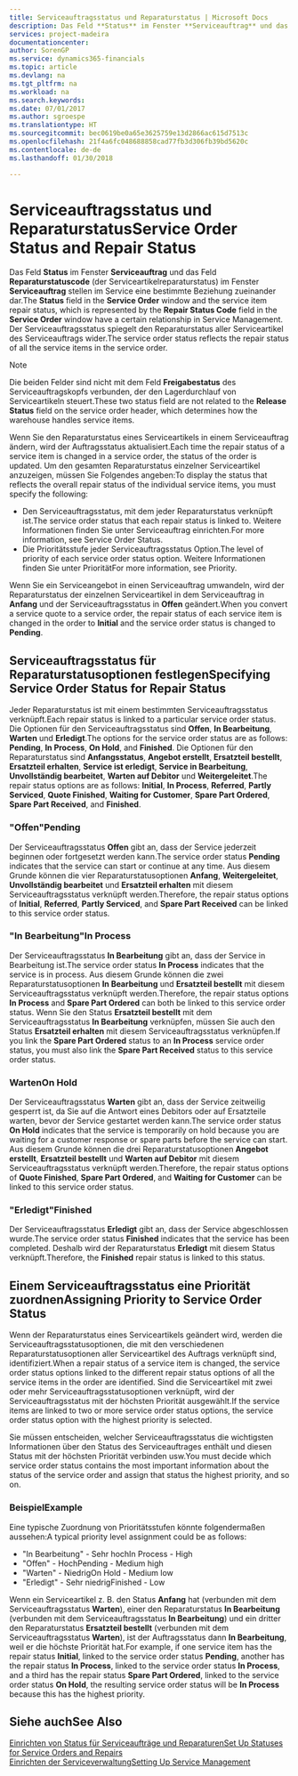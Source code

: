 ```yaml
---
title: Serviceauftragsstatus und Reparaturstatus | Microsoft Docs
description: Das Feld **Status** im Fenster **Serviceauftrag** und das Feld **Reparaturstatuscode** (der Serviceartikelreparaturstatus) im Fenster **Serviceauftrag** stellen im Service eine bestimmte Beziehung zueinander dar. Der Serviceauftragsstatus spiegelt den Reparaturstatus aller Serviceartikel des Serviceauftrags wider.
services: project-madeira
documentationcenter: 
author: SorenGP
ms.service: dynamics365-financials
ms.topic: article
ms.devlang: na
ms.tgt_pltfrm: na
ms.workload: na
ms.search.keywords: 
ms.date: 07/01/2017
ms.author: sgroespe
ms.translationtype: HT
ms.sourcegitcommit: bec0619be0a65e3625759e13d2866ac615d7513c
ms.openlocfilehash: 21f4a6fc048688858cad77fb3d306fb39bd5620c
ms.contentlocale: de-de
ms.lasthandoff: 01/30/2018

---
```

# <a name="service-order-status-and-repair-status"></a><span data-ttu-id="7f58b-104">Serviceauftragsstatus und Reparaturstatus</span><span class="sxs-lookup"><span data-stu-id="7f58b-104">Service Order Status and Repair Status</span></span>
<span data-ttu-id="7f58b-105">Das Feld **Status** im Fenster **Serviceauftrag** und das Feld **Reparaturstatuscode** (der Serviceartikelreparaturstatus) im Fenster **Serviceauftrag** stellen im Service eine bestimmte Beziehung zueinander dar.</span><span class="sxs-lookup"><span data-stu-id="7f58b-105">The **Status** field in the **Service Order** window and the service item repair status, which is represented by the **Repair Status Code** field in the **Service Order** window have a certain relationship in Service Management.</span></span> <span data-ttu-id="7f58b-106">Der Serviceauftragsstatus spiegelt den Reparaturstatus aller Serviceartikel des Serviceauftrags wider.</span><span class="sxs-lookup"><span data-stu-id="7f58b-106">The service order status reflects the repair status of all the service items in the service order.</span></span>  
  
> [!NOTE]  
>  <span data-ttu-id="7f58b-107">Die beiden Felder sind nicht mit dem Feld **Freigabestatus** des Serviceauftragskopfs verbunden, der den Lagerdurchlauf von Serviceartikeln steuert.</span><span class="sxs-lookup"><span data-stu-id="7f58b-107">These two status field are not related to the **Release Status** field on the service order header, which determines how the warehouse handles service items.</span></span>  
  
 <span data-ttu-id="7f58b-108">Wenn Sie den Reparaturstatus eines Serviceartikels in einem Serviceauftrag ändern, wird der Auftragsstatus aktualisiert.</span><span class="sxs-lookup"><span data-stu-id="7f58b-108">Each time the repair status of a service item is changed in a service order, the status of the order is updated.</span></span> <span data-ttu-id="7f58b-109">Um den gesamten Reparaturstatus einzelner Serviceartikel anzuzeigen, müssen Sie Folgendes angeben:</span><span class="sxs-lookup"><span data-stu-id="7f58b-109">To display the status that reflects the overall repair status of the individual service items, you must specify the following:</span></span>  
  
* <span data-ttu-id="7f58b-110">Den Serviceauftragsstatus, mit dem jeder Reparaturstatus verknüpft ist.</span><span class="sxs-lookup"><span data-stu-id="7f58b-110">The service order status that each repair status is linked to.</span></span> <span data-ttu-id="7f58b-111">Weitere Informationen finden Sie unter Serviceauftrag einrichten.</span><span class="sxs-lookup"><span data-stu-id="7f58b-111">For more information, see Service Order Status.</span></span>  
* <span data-ttu-id="7f58b-112">Die Prioritätsstufe jeder Serviceauftragsstatus Option.</span><span class="sxs-lookup"><span data-stu-id="7f58b-112">The level of priority of each service order status option.</span></span> <span data-ttu-id="7f58b-113">Weitere Informationen finden Sie unter Priorität</span><span class="sxs-lookup"><span data-stu-id="7f58b-113">For more information, see Priority.</span></span>  
  
 <span data-ttu-id="7f58b-114">Wenn Sie ein Serviceangebot in einen Serviceauftrag umwandeln, wird der Reparaturstatus der einzelnen Serviceartikel in dem Serviceauftrag in **Anfang** und der Serviceauftragsstatus in **Offen** geändert.</span><span class="sxs-lookup"><span data-stu-id="7f58b-114">When you convert a service quote to a service order, the repair status of each service item is changed in the order to **Initial** and the service order status is changed to **Pending**.</span></span>  
  
## <a name="specifying-service-order-status-for-repair-status"></a><span data-ttu-id="7f58b-115">Serviceauftragsstatus für Reparaturstatusoptionen festlegen</span><span class="sxs-lookup"><span data-stu-id="7f58b-115">Specifying Service Order Status for Repair Status</span></span>  
<span data-ttu-id="7f58b-116">Jeder Reparaturstatus ist mit einem bestimmten Serviceauftragsstatus verknüpft.</span><span class="sxs-lookup"><span data-stu-id="7f58b-116">Each repair status is linked to a particular service order status.</span></span> <span data-ttu-id="7f58b-117">Die Optionen für den Serviceauftragsstatus sind **Offen**, **In Bearbeitung**, **Warten** und **Erledigt**.</span><span class="sxs-lookup"><span data-stu-id="7f58b-117">The options for the service order status are as follows: **Pending**, **In Process**, **On Hold**, and **Finished**.</span></span> <span data-ttu-id="7f58b-118">Die Optionen für den Reparaturstatus sind **Anfangsstatus**, **Angebot erstellt**, **Ersatzteil bestellt**, **Ersatzteil erhalten**, **Service ist erledigt**, **Service in Bearbeitung**, **Unvollständig bearbeitet**, **Warten auf Debitor** und **Weitergeleitet**.</span><span class="sxs-lookup"><span data-stu-id="7f58b-118">The repair status options are as follows: **Initial**, **In Process**, **Referred**, **Partly Serviced**, **Quote Finished**, **Waiting for Customer**, **Spare Part Ordered**, **Spare Part Received**, and **Finished**.</span></span>  
  
### <a name="pending"></a><span data-ttu-id="7f58b-119">"Offen"</span><span class="sxs-lookup"><span data-stu-id="7f58b-119">Pending</span></span>  
<span data-ttu-id="7f58b-120">Der Serviceauftragsstatus **Offen** gibt an, dass der Service jederzeit beginnen oder fortgesetzt werden kann.</span><span class="sxs-lookup"><span data-stu-id="7f58b-120">The service order status **Pending** indicates that the service can start or continue at any time.</span></span> <span data-ttu-id="7f58b-121">Aus diesem Grunde können die vier Reparaturstatusoptionen **Anfang**, **Weitergeleitet**, **Unvollständig bearbeitet** und **Ersatzteil erhalten** mit diesem Serviceauftragsstatus verknüpft werden.</span><span class="sxs-lookup"><span data-stu-id="7f58b-121">Therefore, the repair status options of **Initial**, **Referred**, **Partly Serviced**, and **Spare Part Received** can be linked to this service order status.</span></span>  
  
### <a name="in-process"></a><span data-ttu-id="7f58b-122">"In Bearbeitung"</span><span class="sxs-lookup"><span data-stu-id="7f58b-122">In Process</span></span>  
<span data-ttu-id="7f58b-123">Der Serviceauftragsstatus **In Bearbeitung** gibt an, dass der Service in Bearbeitung ist.</span><span class="sxs-lookup"><span data-stu-id="7f58b-123">The service order status **In Process** indicates that the service is in process.</span></span> <span data-ttu-id="7f58b-124">Aus diesem Grunde können die zwei Reparaturstatusoptionen **In Bearbeitung** und **Ersatzteil bestellt** mit diesem Serviceauftragsstatus verknüpft werden.</span><span class="sxs-lookup"><span data-stu-id="7f58b-124">Therefore, the repair status options **In Process** and **Spare Part Ordered** can both be linked to this service order status.</span></span> <span data-ttu-id="7f58b-125">Wenn Sie den Status **Ersatzteil bestellt** mit dem Serviceauftragsstatus **In Bearbeitung** verknüpfen, müssen Sie auch den Status **Ersatzteil erhalten** mit diesem Serviceauftragsstatus verknüpfen.</span><span class="sxs-lookup"><span data-stu-id="7f58b-125">If you link the **Spare Part Ordered** status to an **In Process** service order status, you must also link the **Spare Part Received** status to this service order status.</span></span>  
  
### <a name="on-hold"></a><span data-ttu-id="7f58b-126">Warten</span><span class="sxs-lookup"><span data-stu-id="7f58b-126">On Hold</span></span>  
<span data-ttu-id="7f58b-127">Der Serviceauftragsstatus **Warten** gibt an, dass der Service zeitweilig gesperrt ist, da Sie auf die Antwort eines Debitors oder auf Ersatzteile warten, bevor der Service gestartet werden kann.</span><span class="sxs-lookup"><span data-stu-id="7f58b-127">The service order status **On Hold** indicates that the service is temporarily on hold because you are waiting for a customer response or spare parts before the service can start.</span></span> <span data-ttu-id="7f58b-128">Aus diesem Grunde können die drei Reparaturstatusoptionen **Angebot erstellt**, **Ersatzteil bestellt** und **Warten auf Debitor** mit diesem Serviceauftragsstatus verknüpft werden.</span><span class="sxs-lookup"><span data-stu-id="7f58b-128">Therefore, the repair status options of **Quote Finished**, **Spare Part Ordered**, and **Waiting for Customer** can be linked to this service order status.</span></span>  
  
### <a name="finished"></a><span data-ttu-id="7f58b-129">"Erledigt"</span><span class="sxs-lookup"><span data-stu-id="7f58b-129">Finished</span></span>  
<span data-ttu-id="7f58b-130">Der Serviceauftragsstatus **Erledigt** gibt an, dass der Service abgeschlossen wurde.</span><span class="sxs-lookup"><span data-stu-id="7f58b-130">The service order status **Finished** indicates that the service has been completed.</span></span> <span data-ttu-id="7f58b-131">Deshalb wird der Reparaturstatus **Erledigt** mit diesem Status verknüpft.</span><span class="sxs-lookup"><span data-stu-id="7f58b-131">Therefore, the **Finished** repair status is linked to this status.</span></span>  
  
## <a name="assigning-priority-to-service-order-status"></a><span data-ttu-id="7f58b-132">Einem Serviceauftragsstatus eine Priorität zuordnen</span><span class="sxs-lookup"><span data-stu-id="7f58b-132">Assigning Priority to Service Order Status</span></span>  
<span data-ttu-id="7f58b-133">Wenn der Reparaturstatus eines Serviceartikels geändert wird, werden die Serviceauftragsstatusoptionen, die mit den verschiedenen Reparaturstatusoptionen aller Serviceartikel des Auftrags verknüpft sind, identifiziert.</span><span class="sxs-lookup"><span data-stu-id="7f58b-133">When a repair status of a service item is changed, the service order status options linked to the different repair status options of all the service items in the order are identified.</span></span> <span data-ttu-id="7f58b-134">Sind die Serviceartikel mit zwei oder mehr Serviceauftragsstatusoptionen verknüpft, wird der Serviceauftragsstatus mit der höchsten Priorität ausgewählt.</span><span class="sxs-lookup"><span data-stu-id="7f58b-134">If the service items are linked to two or more service order status options, the service order status option with the highest priority is selected.</span></span>  
  
<span data-ttu-id="7f58b-135">Sie müssen entscheiden, welcher Serviceauftragsstatus die wichtigsten Informationen über den Status des Serviceauftrages enthält und diesen Status mit der höchsten Priorität verbinden usw.</span><span class="sxs-lookup"><span data-stu-id="7f58b-135">You must decide which service order status contains the most important information about the status of the service order and assign that status the highest priority, and so on.</span></span>  
  
### <a name="example"></a><span data-ttu-id="7f58b-136">Beispiel</span><span class="sxs-lookup"><span data-stu-id="7f58b-136">Example</span></span>  
<span data-ttu-id="7f58b-137">Eine typische Zuordnung von Prioritätsstufen könnte folgendermaßen aussehen:</span><span class="sxs-lookup"><span data-stu-id="7f58b-137">A typical priority level assignment could be as follows:</span></span>  
  
* <span data-ttu-id="7f58b-138">"In Bearbeitung" - Sehr hoch</span><span class="sxs-lookup"><span data-stu-id="7f58b-138">In Process - High</span></span>  
* <span data-ttu-id="7f58b-139">"Offen" - Hoch</span><span class="sxs-lookup"><span data-stu-id="7f58b-139">Pending - Medium high</span></span>  
* <span data-ttu-id="7f58b-140">"Warten" - Niedrig</span><span class="sxs-lookup"><span data-stu-id="7f58b-140">On Hold - Medium low</span></span>  
* <span data-ttu-id="7f58b-141">"Erledigt" - Sehr niedrig</span><span class="sxs-lookup"><span data-stu-id="7f58b-141">Finished - Low</span></span>  
  
<span data-ttu-id="7f58b-142">Wenn ein Serviceartikel z. B. den Status **Anfang** hat (verbunden mit dem Serviceauftragsstatus **Warten**), einer den Reparaturstatus **In Bearbeitung** (verbunden mit dem Serviceauftragsstatus **In Bearbeitung**) und ein dritter den Reparaturstatus **Ersatzteil bestellt** (verbunden mit dem Serviceauftragsstatus **Warten**), ist der Auftragsstatus dann **In Bearbeitung**, weil er die höchste Priorität hat.</span><span class="sxs-lookup"><span data-stu-id="7f58b-142">For example, if one service item has the repair status **Initial**, linked to the service order status **Pending**, another has the repair status **In Process**, linked to the service order status **In Process**, and a third has the repair status **Spare Part Ordered**, linked to the service order status **On Hold**, the resulting service order status will be **In Process** because this has the highest priority.</span></span>  
  
## <a name="see-also"></a><span data-ttu-id="7f58b-143">Siehe auch</span><span class="sxs-lookup"><span data-stu-id="7f58b-143">See Also</span></span>  
[<span data-ttu-id="7f58b-144">Einrichten von Status für Serviceaufträge und Reparaturen</span><span class="sxs-lookup"><span data-stu-id="7f58b-144">Set Up Statuses for Service Orders and Repairs</span></span>](service-order-repair-status.md)  
[<span data-ttu-id="7f58b-145">Einrichten der Serviceverwaltung</span><span class="sxs-lookup"><span data-stu-id="7f58b-145">Setting Up Service Management</span></span>](service-setup-service.md)  

